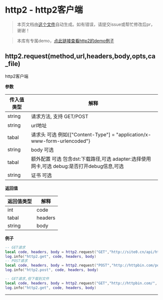 # http2 - http2客户端

> 本页文档由[这个文件](https://gitee.com/openLuat/LuatOS/tree/master/luat/../components/network/libhttp/luat_lib_http.c)自动生成。如有错误，请提交issue或帮忙修改后pr，谢谢！

> 本库有专属demo，[点此链接查看http2的demo例子](https://gitee.com/openLuat/LuatOS/tree/master/demo/network)

## http2.request(method,url,headers,body,opts,ca_file)

http2客户端

**参数**

|传入值类型|解释|
|-|-|
|string|请求方法, 支持 GET/POST|
|string|url地址|
|tabal|请求头 可选 例如{["Content-Type"] = "application/x-www-form-urlencoded"}|
|string|body 可选|
|tabal|额外配置 可选 包含dst:下载路径,可选 adapter:选择使用网卡,可选 debug:是否打开debug信息,可选|
|string|证书 可选|

**返回值**

|返回值类型|解释|
|-|-|
|int|code|
|tabal|headers|
|string|body|

**例子**

```lua
-- GET请求
local code, headers, body = http2.request("GET","http://site0.cn/api/httptest/simple/time").wait()
log.info("http2.get", code, headers, body)
-- POST请求
local code, headers, body = http2.request("POST","http://httpbin.com/post", {}, "abc=123").wait()
log.info("http2.post", code, headers, body)

-- GET请求,但下载到文件
local code, headers, body = http2.request("GET","http://httpbin.com/", {}, "", {dst="/data.bin"}).wait()
log.info("http2.get", code, headers, body)

```

---

